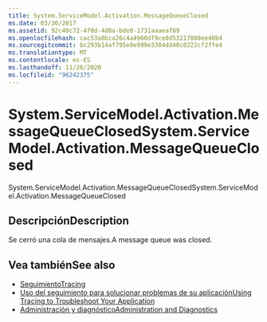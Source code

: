 ```yaml
---
title: System.ServiceModel.Activation.MessageQueueClosed
ms.date: 03/30/2017
ms.assetid: 92c40c72-4f0d-4d8a-bde0-1731aaaeaf89
ms.openlocfilehash: cac53a0bca26c4a4960df9ce0d53217888ee40b4
ms.sourcegitcommit: bc293b14af795e0e999e3304dd40c0222cf2ffe4
ms.translationtype: MT
ms.contentlocale: es-ES
ms.lasthandoff: 11/26/2020
ms.locfileid: "96242375"
---
```

# <a name="systemservicemodelactivationmessagequeueclosed"></a><span data-ttu-id="b8801-102">System.ServiceModel.Activation.MessageQueueClosed</span><span class="sxs-lookup"><span data-stu-id="b8801-102">System.ServiceModel.Activation.MessageQueueClosed</span></span>

<span data-ttu-id="b8801-103">System.ServiceModel.Activation.MessageQueueClosed</span><span class="sxs-lookup"><span data-stu-id="b8801-103">System.ServiceModel.Activation.MessageQueueClosed</span></span>  
  
## <a name="description"></a><span data-ttu-id="b8801-104">Descripción</span><span class="sxs-lookup"><span data-stu-id="b8801-104">Description</span></span>  

 <span data-ttu-id="b8801-105">Se cerró una cola de mensajes.</span><span class="sxs-lookup"><span data-stu-id="b8801-105">A message queue was closed.</span></span>  
  
## <a name="see-also"></a><span data-ttu-id="b8801-106">Vea también</span><span class="sxs-lookup"><span data-stu-id="b8801-106">See also</span></span>

- [<span data-ttu-id="b8801-107">Seguimiento</span><span class="sxs-lookup"><span data-stu-id="b8801-107">Tracing</span></span>](index.md)
- [<span data-ttu-id="b8801-108">Uso del seguimiento para solucionar problemas de su aplicación</span><span class="sxs-lookup"><span data-stu-id="b8801-108">Using Tracing to Troubleshoot Your Application</span></span>](using-tracing-to-troubleshoot-your-application.md)
- [<span data-ttu-id="b8801-109">Administración y diagnóstico</span><span class="sxs-lookup"><span data-stu-id="b8801-109">Administration and Diagnostics</span></span>](../index.md)
